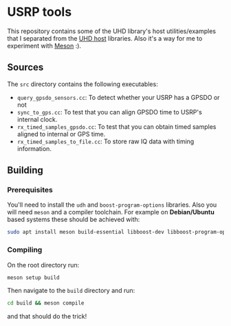 # USRP tools
This repository contains some of the UHD library's host utilities/examples that I separated from the [UHD host](https://https://github.com/EttusResearch/uhd/tree/master/host) libraries. Also it's a way for me to experiment with [Meson](https://mesonbuild.com/) :).

## Sources
The `src` directory contains the following executables:

-  `query_gpsdo_sensors.cc`: To detect whether your USRP has a GPSDO or not
-  `sync_to_gps.cc`: To test that you can align GPSDO time to USRP's internal clock.
-  `rx_timed_samples_gpsdo.cc`: To test that you can obtain timed samples aligned to internal or GPS time.
-  `rx_timed_samples_to_file.cc`: To store raw IQ data with timing information.

## Building

### Prerequisites
You'll need to install the `udh` and `boost-program-options` libraries. Also you will need `meson` and a compiler toolchain. For example on **Debian/Ubuntu** based systems these should be achieved with:

```bash
sudo apt install meson build-essential libboost-dev libboost-program-options-dev libuhd-dev nlohmann-json3-dev
```

### Compiling
On the root directory run:
```bash
meson setup build
```

Then navigate to the `build` directory and run:
```bash
cd build && meson compile
```
and that should do the trick!